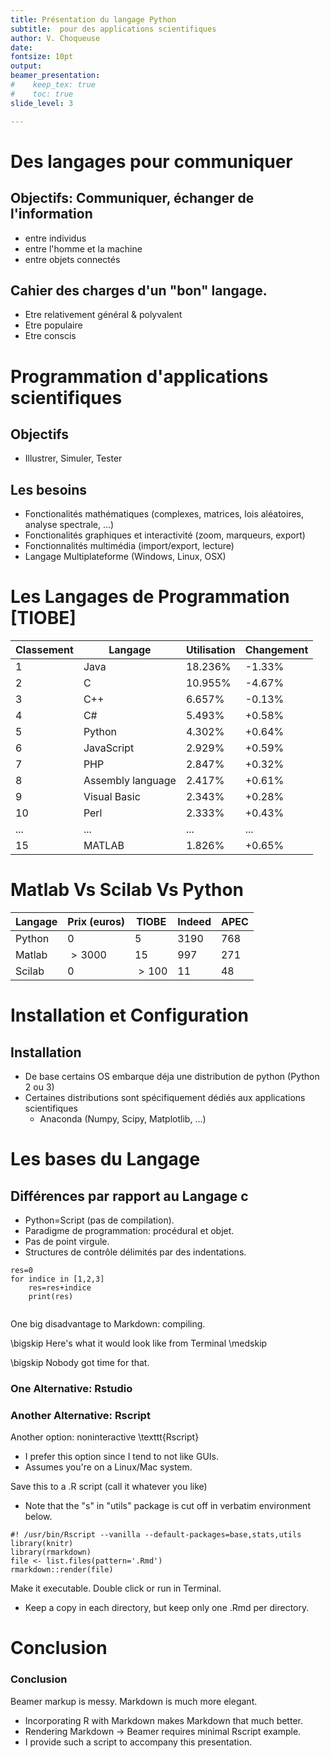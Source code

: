 ```yaml
---
title: Présentation du langage Python
subtitle:  pour des applications scientifiques
author: V. Choqueuse
date: 
fontsize: 10pt
output:
beamer_presentation:
#    keep_tex: true
#    toc: true
slide_level: 3

---
```


# Des langages pour communiquer

## Objectifs: Communiquer, échanger de l'information

* entre individus 
* entre l'homme et la machine
* entre objets connectés

## Cahier des charges d'un "bon" langage.

* Etre relativement général & polyvalent
* Etre populaire 
* Etre conscis


# Programmation d'applications scientifiques

## Objectifs

* Illustrer, Simuler, Tester

## Les besoins

* Fonctionalités mathématiques (complexes, matrices, lois aléatoires, analyse spectrale, ...)
* Fonctionalités graphiques et interactivité (zoom, marqueurs, export)
* Fonctionnalités multimédia (import/export, lecture)
* Langage Multiplateforme (Windows, Linux, OSX)


# Les Langages de Programmation [TIOBE]


Classement |  Langage | Utilisation | Changement | 
--- | --- | --- | --- |
1        |	Java	| 18.236%	| -1.33%   | 
2		 |	C	| 10.955%	| -4.67% | 
3		 |	C++	| 6.657%	| -0.13% | 
4		 |	C#	| 5.493%	| +0.58% | 
5		 |	Python	| 4.302%	| +0.64% | 
6        |  JavaScript	| 2.929%	| +0.59% | 
7        |  PHP		| 2.847%	| +0.32% | 
8        |  Assembly language |	2.417%		|  +0.61% | 
9		 |	Visual Basic |	2.343%	| +0.28% | 
10		 |	Perl |	2.333%	| +0.43%	| 
...		 |	... |	...	| ... | 
15	     | MATLAB	| 1.826%	| +0.65% | 


# Matlab Vs Scilab Vs Python


Langage | Prix (euros) | TIOBE | Indeed | APEC |
--- | --- | --- | --- | --- |
Python | $0$ | 5 | 3190 | 768 |
Matlab | $>3000$ | 15 | 997 | 271 |
Scilab | $0$ | $>100$ | 11 | 48 |


# Installation et Configuration

## Installation

* De base certains OS embarque déja une distribution de python (Python 2 ou 3)
* Certaines distributions sont spécifiquement dédiés aux applications scientifiques
    * Anaconda  (Numpy, Scipy, Matplotlib, ...)
    


# Les bases du Langage

## Différences par rapport au Langage c

* Python=Script (pas de compilation).
* Paradigme de programmation: procédural et objet.
* Pas de point virgule.
* Structures de contrôle délimités par des indentations.

```
res=0
for indice in [1,2,3]
    res=res+indice
    print(res)
    
```



One big disadvantage to Markdown: compiling.

\bigskip Here's what it would look like from Terminal \medskip


\bigskip Nobody got time for that.

### One Alternative: Rstudio




### Another Alternative: Rscript

Another option: noninteractive \texttt{Rscript}

- I prefer this option since I tend to not like GUIs.
- Assumes you're on a Linux/Mac system.

Save this to a .R script (call it whatever you like)

- Note that the "s" in "utils" package is cut off in verbatim environment below.


```
#! /usr/bin/Rscript --vanilla --default-packages=base,stats,utils
library(knitr)
library(rmarkdown)
file <- list.files(pattern='.Rmd')
rmarkdown::render(file)
```



Make it executable. Double click or run in Terminal.

- Keep a copy in each directory, but keep only one .Rmd per directory.


# Conclusion
### Conclusion

Beamer markup is messy. Markdown is much more elegant.

- Incorporating R with Markdown makes Markdown that much better.
- Rendering Markdown $\rightarrow$ Beamer requires minimal Rscript example.
- I provide such a script to accompany this presentation.